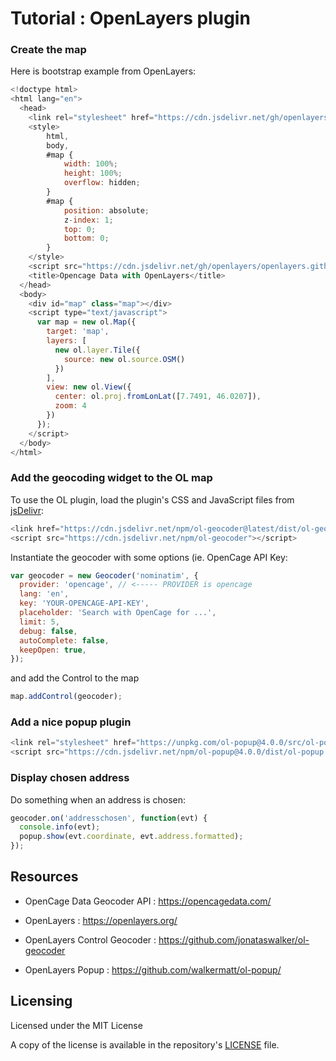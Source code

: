 # Tutorial : OpenLayers plugin

### Create the map

Here is bootstrap example from OpenLayers:

```js
<!doctype html>
<html lang="en">
  <head>
    <link rel="stylesheet" href="https://cdn.jsdelivr.net/gh/openlayers/openlayers.github.io@master/en/v6.0.1/css/ol.css" type="text/css">
    <style>
        html,
        body,
        #map {
            width: 100%;
            height: 100%;
            overflow: hidden;
        }
        #map {
            position: absolute;
            z-index: 1;
            top: 0;
            bottom: 0;
        }
    </style>
    <script src="https://cdn.jsdelivr.net/gh/openlayers/openlayers.github.io@master/en/v6.0.1/build/ol.js"></script>
    <title>Opencage Data with OpenLayers</title>
  </head>
  <body>
    <div id="map" class="map"></div>
    <script type="text/javascript">
      var map = new ol.Map({
        target: 'map',
        layers: [
          new ol.layer.Tile({
            source: new ol.source.OSM()
          })
        ],
        view: new ol.View({
          center: ol.proj.fromLonLat([7.7491, 46.0207]),
          zoom: 4
        })
      });
    </script>
  </body>
</html>
```

### Add the geocoding widget to the OL map

To use the OL plugin, load the plugin's CSS and JavaScript files from [jsDelivr](https://www.jsdelivr.com/package/npm/ol-geocoder):

```js
<link href="https://cdn.jsdelivr.net/npm/ol-geocoder@latest/dist/ol-geocoder.min.css" rel="stylesheet">
<script src="https://cdn.jsdelivr.net/npm/ol-geocoder"></script>
```

Instantiate the geocoder with some options (ie. OpenCage API Key:

```js
var geocoder = new Geocoder('nominatim', {
  provider: 'opencage', // <----- PROVIDER is opencage
  lang: 'en',
  key: 'YOUR-OPENCAGE-API-KEY',
  placeholder: 'Search with OpenCage for ...',
  limit: 5,
  debug: false,
  autoComplete: false,
  keepOpen: true,
});
```

and add the Control to the map

```js
map.addControl(geocoder);
```

### Add a nice popup plugin

```js
<link rel="stylesheet" href="https://unpkg.com/ol-popup@4.0.0/src/ol-popup.css" type="text/css" />
<script src="https://cdn.jsdelivr.net/npm/ol-popup@4.0.0/dist/ol-popup.js"></script>
```

### Display chosen address

Do something when an address is chosen:

```js
geocoder.on('addresschosen', function(evt) {
  console.info(evt);
  popup.show(evt.coordinate, evt.address.formatted);
});
```

## Resources

- OpenCage Data Geocoder API : https://opencagedata.com/

- OpenLayers : https://openlayers.org/

- OpenLayers Control Geocoder : https://github.com/jonataswalker/ol-geocoder

- OpenLayers Popup : https://github.com/walkermatt/ol-popup/

## Licensing

Licensed under the MIT License

A copy of the license is available in the repository's [LICENSE](LICENSE) file.
